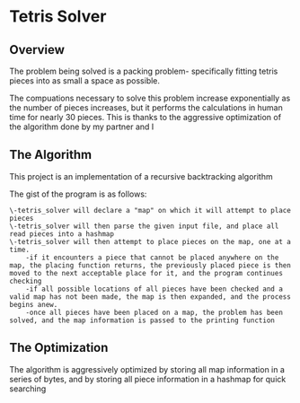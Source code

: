 # Tetris Solver

## Overview
The problem being solved is a packing problem- specifically fitting tetris pieces into as small a space as possible.

The compuations necessary to solve this problem increase exponentially as the number of pieces increases, but it performs the calculations in human time for nearly 30 pieces. This is thanks to the aggressive optimization of the algorithm done by my partner and I

## The Algorithm
This project is an implementation of a recursive backtracking algorithm

The gist of the program is as follows:

	\-tetris_solver will declare a "map" on which it will attempt to place pieces
	\-tetris_solver will then parse the given input file, and place all read pieces into a hashmap	
	\-tetris_solver will then attempt to place pieces on the map, one at a time.
		-if it encounters a piece that cannot be placed anywhere on the map, the placing function returns, the previously placed piece is then moved to the next acceptable place for it, and the program continues checking
		-if all possible locations of all pieces have been checked and a valid map has not been made, the map is then expanded, and the process begins anew.
		-once all pieces have been placed on a map, the problem has been solved, and the map information is passed to the printing function
	
## The Optimization

The algorithm is aggressively optimized by storing all map information in a series of bytes, and by storing all piece information in a hashmap for quick searching
